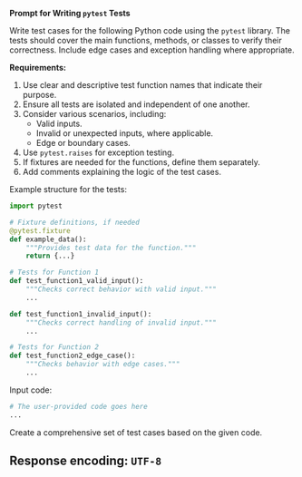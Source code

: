 **Prompt for Writing `pytest` Tests**

Write test cases for the following Python code using the `pytest` library. The tests should cover the main functions, methods, or classes to verify their correctness. Include edge cases and exception handling where appropriate.

**Requirements:**
1. Use clear and descriptive test function names that indicate their purpose.
2. Ensure all tests are isolated and independent of one another.
3. Consider various scenarios, including:
   - Valid inputs.
   - Invalid or unexpected inputs, where applicable.
   - Edge or boundary cases.
4. Use `pytest.raises` for exception testing.
5. If fixtures are needed for the functions, define them separately.
6. Add comments explaining the logic of the test cases.

Example structure for the tests:

```python
import pytest

# Fixture definitions, if needed
@pytest.fixture
def example_data():
    """Provides test data for the function."""
    return {...}

# Tests for Function 1
def test_function1_valid_input():
    """Checks correct behavior with valid input."""
    ...

def test_function1_invalid_input():
    """Checks correct handling of invalid input."""
    ...

# Tests for Function 2
def test_function2_edge_case():
    """Checks behavior with edge cases."""
    ...
```

Input code:

```python
# The user-provided code goes here
...
```

Create a comprehensive set of test cases based on the given code.
## Response encoding: `UTF-8`